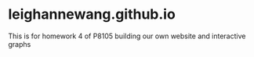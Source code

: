 # leighannewang.github.io

This is for homework 4 of P8105 building our own website and interactive graphs